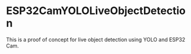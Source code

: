 # ESP32CamYOLOLiveObjectDetection
This is a proof of concept for live object detection using YOLO and ESP32 Cam.
